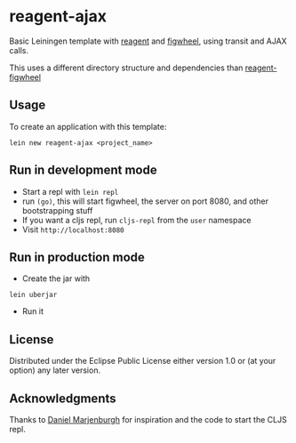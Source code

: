 # reagent-ajax

Basic Leiningen template with [reagent](https://github.com/holmsand/reagent)
and [figwheel](https://github.com/bhauman/lein-figwheel), using
transit and AJAX calls.

This uses a different directory structure and dependencies than [reagent-figwheel](https://github.com/gadfly361/reagent-figwheel)

## Usage

To create an application with this template:

```
lein new reagent-ajax <project_name>
```

## Run in development mode

- Start a repl with `lein repl`
- run `(go)`, this will start figwheel, the server on port 8080, and other bootstrapping stuff
- If you want a cljs repl, run `cljs-repl` from the `user` namespace
- Visit `http://localhost:8080`

## Run in production mode
- Create the jar with

```
lein uberjar
```

- Run it

## License

Distributed under the Eclipse Public License either version 1.0 or (at
your option) any later version.

## Acknowledgments

Thanks to [Daniel Marjenburgh](https://github.com/dmarjenburgh) for
inspiration and the code to start the CLJS repl.

